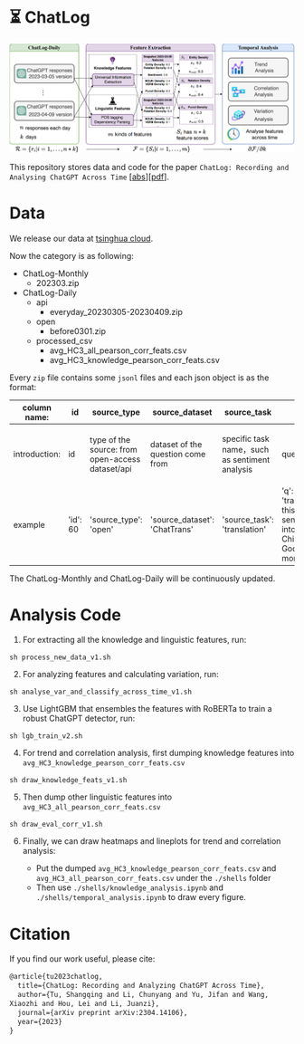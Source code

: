 # ⏳ ChatLog

![](./config/model_system_v3.png)

This repository stores data and code for the paper `ChatLog: Recording and Analysing ChatGPT Across Time` [[abs](https://arxiv.org/abs/2304.14106)][[pdf](https://arxiv.org/pdf/2304.14106.pdf)].

# Data

We release our data at [tsinghua cloud](https://cloud.tsinghua.edu.cn/d/733684efbec84cbb8c52/).

Now the category is as following:

- ChatLog-Monthly
  -  202303.zip
- ChatLog-Daily
  - api
    - everyday_20230305-20230409.zip
  - open
    - before0301.zip
  - processed_csv
    - avg_HC3_all_pearson_corr_feats.csv
    - avg_HC3_knowledge_pearson_corr_feats.csv

Every `zip` file contains some `jsonl` files and each json object is as the format:

| column name:  | id       | source_type                                      | source_dataset                    | source_task                                    | q                                                          | a                    | language         | chat_date                       | time                                               |
| ------------- | -------- | ------------------------------------------------ | --------------------------------- | ---------------------------------------------- | ---------------------------------------------------------- | -------------------- | ---------------- | ------------------------------- | -------------------------------------------------- |
| introduction: | id       | type of the source: from open-access dataset/api | dataset of the question come from | specific task name，such as sentiment analysis | question                                                   | response of  ChatGPT | language         | The time that ChatGPT responses | The time that the data is stored into our database |
| example       | 'id': 60 | 'source_type': 'open'                            | 'source_dataset': 'ChatTrans'     | 'source_task': 'translation'                   | 'q': 'translate this sentence into Chinese: Good morning', | 'a': '早上好',       | 'language': 'zh' | 'chat_date': '2023-03-03',      | 'time': '2023-03-04 09:58:09',                     |

The ChatLog-Monthly and ChatLog-Daily will be continuously updated.

# Analysis Code

1. For extracting all the knowledge and linguistic features, run:

```
sh process_new_data_v1.sh
```

2. For analyzing features and calculating variation, run:

```
sh analyse_var_and_classify_across_time_v1.sh
```

3. Use LightGBM that ensembles the features with RoBERTa to train a robust ChatGPT detector, run:

```
sh lgb_train_v2.sh
```

4. For trend and correlation analysis, first dumping knowledge features into `avg_HC3_knowledge_pearson_corr_feats.csv`

```
sh draw_knowledge_feats_v1.sh
```

5. Then dump other linguistic features into `avg_HC3_all_pearson_corr_feats.csv`

```
sh draw_eval_corr_v1.sh
```

6. Finally, we can draw heatmaps and lineplots for trend and correlation analysis:

   - Put the dumped  `avg_HC3_knowledge_pearson_corr_feats.csv` and  `avg_HC3_all_pearson_corr_feats.csv` under the `./shells` folder
   - Then use `./shells/knowledge_analysis.ipynb` and `./shells/temporal_analysis.ipynb` to draw every figure.

   
# Citation
If you find our work useful, please cite:

```
@article{tu2023chatlog,
  title={ChatLog: Recording and Analyzing ChatGPT Across Time},
  author={Tu, Shangqing and Li, Chunyang and Yu, Jifan and Wang, Xiaozhi and Hou, Lei and Li, Juanzi},
  journal={arXiv preprint arXiv:2304.14106},
  year={2023}
}
```

